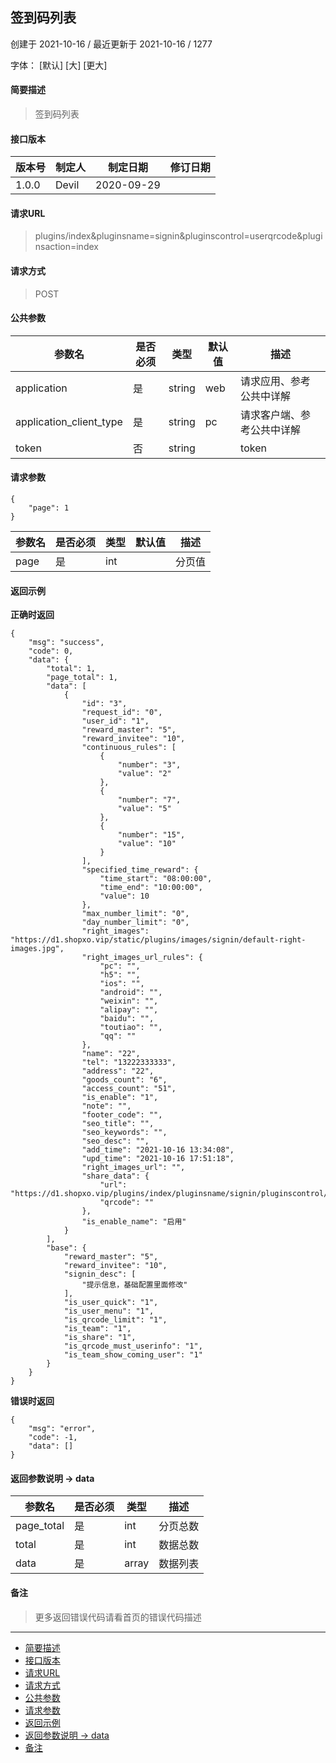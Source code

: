 ## 签到码列表

创建于 2021-10-16 / 最近更新于 2021-10-16 / 1277

字体： \[默认\] \[大\] \[更大\]

#### 简要描述

> 签到码列表

#### 接口版本

| 版本号 | 制定人 | 制定日期 | 修订日期 |
| --- | --- | --- | --- |
| 1.0.0 | Devil | 2020-09-29 |  |

#### 请求URL

> plugins/index&pluginsname=signin&pluginscontrol=userqrcode&pluginsaction=index

#### 请求方式

> POST

#### 公共参数

| 参数名 | 是否必须 | 类型 | 默认值 | 描述 |
| --- | --- | --- | --- | --- |
| application | 是 | string | web | 请求应用、参考公共中详解 |
| application\_client\_type | 是 | string | pc | 请求客户端、参考公共中详解 |
| token | 否 | string |  | token |

#### 请求参数

```
{
    "page": 1
}
```

| 参数名 | 是否必须 | 类型 | 默认值 | 描述 |
| --- | --- | --- | --- | --- |
| page | 是 | int |  | 分页值 |

#### 返回示例

**正确时返回**

```
{
    "msg": "success",
    "code": 0,
    "data": {
        "total": 1,
        "page_total": 1,
        "data": [
            {
                "id": "3",
                "request_id": "0",
                "user_id": "1",
                "reward_master": "5",
                "reward_invitee": "10",
                "continuous_rules": [
                    {
                        "number": "3",
                        "value": "2"
                    },
                    {
                        "number": "7",
                        "value": "5"
                    },
                    {
                        "number": "15",
                        "value": "10"
                    }
                ],
                "specified_time_reward": {
                    "time_start": "08:00:00",
                    "time_end": "10:00:00",
                    "value": 10
                },
                "max_number_limit": "0",
                "day_number_limit": "0",
                "right_images": "https://d1.shopxo.vip/static/plugins/images/signin/default-right-images.jpg",
                "right_images_url_rules": {
                    "pc": "",
                    "h5": "",
                    "ios": "",
                    "android": "",
                    "weixin": "",
                    "alipay": "",
                    "baidu": "",
                    "toutiao": "",
                    "qq": ""
                },
                "name": "22",
                "tel": "13222333333",
                "address": "22",
                "goods_count": "6",
                "access_count": "51",
                "is_enable": "1",
                "note": "",
                "footer_code": "",
                "seo_title": "",
                "seo_keywords": "",
                "seo_desc": "",
                "add_time": "2021-10-16 13:34:08",
                "upd_time": "2021-10-16 17:51:18",
                "right_images_url": "",
                "share_data": {
                    "url": "https://d1.shopxo.vip/plugins/index/pluginsname/signin/pluginscontrol/index/pluginsaction/detail/id/3.html",
                    "qrcode": ""
                },
                "is_enable_name": "启用"
            }
        ],
        "base": {
            "reward_master": "5",
            "reward_invitee": "10",
            "signin_desc": [
                "提示信息，基础配置里面修改"
            ],
            "is_user_quick": "1",
            "is_user_menu": "1",
            "is_qrcode_limit": "1",
            "is_team": "1",
            "is_share": "1",
            "is_qrcode_must_userinfo": "1",
            "is_team_show_coming_user": "1"
        }
    }
}
```

**错误时返回**

```
{
    "msg": "error",
    "code": -1,
    "data": []
}
```

#### 返回参数说明 -> data

| 参数名 | 是否必须 | 类型 | 描述 |
| --- | --- | --- | --- |
| page\_total | 是 | int | 分页总数 |
| total | 是 | int | 数据总数 |
| data | 是 | array | 数据列表 |

#### 备注

> 更多返回错误代码请看首页的错误代码描述

* * *

+   [简要描述](#nav-0-H4)
+   [接口版本](#nav-2-H4)
+   [请求URL](#nav-3-H4)
+   [请求方式](#nav-4-H4)
+   [公共参数](#nav-5-H4)
+   [请求参数](#nav-6-H4)
+   [返回示例](#nav-7-H4)
+   [返回参数说明 -> data](#nav-8-H4)
+   [备注](#nav-9-H4)